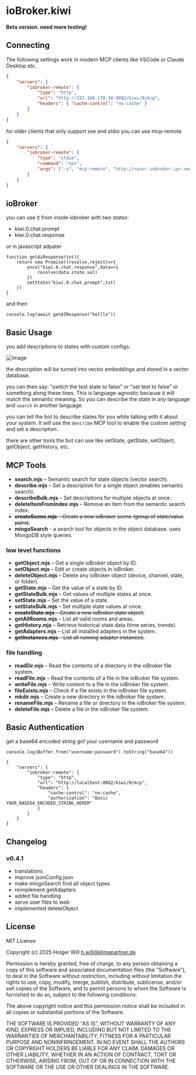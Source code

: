 # ioBroker.kiwi

**Beta version. need more testing!**

## Connecting

The following settings work in modern MCP clients like VSCode or Claude Desktop etc.

```json
{
	"servers": {
		"iobroker-remote": {
			"type": "http",
			"url": "http://192.168.178.38:8082/kiwi/0/mcp",
			"headers": { "cache-control": "no-cache" }
		}
	}
}
```

for older clients that only support sse and stdio you can use mcp-remote

```json
{
	"servers": {
		"iobroker-remote": {
			"type": "stdio",
			"command": "npx",
			"args": ["-y", "mcp-remote", "http://<your-iobroker-ip>:<web-adapter-port>/kiwi/0/mcp", "--allow-http"]
		}
	}
}
```

## ioBroker

you can use it from inside iobroker with two states:

- kiwi.0.chat.prompt
- kiwi.0.chat.response

or in javascript adpater

```
function getAiResponse(txt){
    return new Promise((resolve,reject)=>{
        once("kiwi.0.chat.response",data=>{
            resolve(data.state.val)
        })
        setState("kiwi.0.chat.prompt",txt)
    })
}
```

and then

```
console.log(await getAIResponse("helllo"))
```

## Basic Usage

you add descriptions to states with custom configs.

![image](https://github.com/user-attachments/assets/2a2c5aab-afb1-49a8-866c-323f01a23e28)

the description will be turned into vector embeddings and stored in a vector database.

you can then say: "switch the test state to false" or "set test to false" or something along these lines. This is language-agnostic because it will match the semantic meaning. So you can describe the state in any language and `search` in another language.

you can tell the bot to describe states for you while talking with it about your system. It will use the `describe` MCP tool to enable the custom setting and set a description.

there are other tools the bot can use like setState, getState, setObject, getObject, getHistory, etc.

## MCP Tools

- **search.mjs** – Semantic search for state objects (vector search).
- **describe.mjs** – Set a description for a single object (enables semantic search).
- **describeBulk.mjs** – Set descriptions for multiple objects at once.
- **deleteItemFromIndex.mjs** – Remove an item from the semantic search index.
- ~~**createScene.mjs** – Create a new ioBroker scene (group of state/value pairs).~~
- **mingoSearch** - a search tool for objects in the object database. uses MongoDB style queries.

### low level functions

- **getObject.mjs** – Get a single ioBroker object by ID.
- **setObject.mjs** – Edit or create objects in ioBroker.
- **deleteObject.mjs** – Delete any ioBroker object (device, channel, state, or folder).
- **getState.mjs** – Get the value of a state by ID.
- **getStateBulk.mjs** – Get values of multiple states at once.
- **setState.mjs** – Set the value of a state.
- **setStateBulk.mjs** – Set multiple state values at once.
- ~~**createState.mjs** – Create a new ioBroker state object.~~
- **getAllRooms.mjs** – List all valid rooms and areas.
- **getHistory.mjs** – Retrieve historical state data (time series, trends).
- **getAdapters.mjs** – List all installed adapters in the system.
- ~~**getInstances.mjs** – List all running adapter instances.~~

### file handling

- **readDir.mjs** – Read the contents of a directory in the ioBroker file system.
- **readFile.mjs** – Read the contents of a file in the ioBroker file system.
- **writeFile.mjs** – Write content to a file in the ioBroker file system.
- **fileExists.mjs** – Check if a file exists in the ioBroker file system.
- **mkdir.mjs** – Create a new directory in the ioBroker file system.
- **renameFile.mjs** – Rename a file or directory in the ioBroker file system.
- **deleteFile.mjs** – Delete a file in the ioBroker file system.

## Basic Authentication

get a base64 encoded string gof your username and password

```
console.log(Buffer.from("username:password").toString("base64"))
```

```
{
	"servers": {
		"iobroker-remote": {
			"type": "http",
			"url": "http://localhost:8082/kiwi/0/mcp",
			"headers": {
				"cache-control": "no-cache",
				"authorization": "Basic YOUR_BASE64_ENCODED_STRING_HERER"
			}
		}
	}
}
```

## Changelog

### v0.4.1

- translations
- improve jsonConfig.json
- make mingoSearch find all object types
- reimplement getAdapters
- added file handling
- serve user files to web
- implemented deleteObject

## License

MIT License

Copyright (c) 2025 Holger Will <h.will@klimapartner.de>

Permission is hereby granted, free of charge, to any person obtaining a copy
of this software and associated documentation files (the "Software"), to deal
in the Software without restriction, including without limitation the rights
to use, copy, modify, merge, publish, distribute, sublicense, and/or sell
copies of the Software, and to permit persons to whom the Software is
furnished to do so, subject to the following conditions:

The above copyright notice and this permission notice shall be included in all
copies or substantial portions of the Software.

THE SOFTWARE IS PROVIDED "AS IS", WITHOUT WARRANTY OF ANY KIND, EXPRESS OR
IMPLIED, INCLUDING BUT NOT LIMITED TO THE WARRANTIES OF MERCHANTABILITY,
FITNESS FOR A PARTICULAR PURPOSE AND NONINFRINGEMENT. IN NO EVENT SHALL THE
AUTHORS OR COPYRIGHT HOLDERS BE LIABLE FOR ANY CLAIM, DAMAGES OR OTHER
LIABILITY, WHETHER IN AN ACTION OF CONTRACT, TORT OR OTHERWISE, ARISING FROM,
OUT OF OR IN CONNECTION WITH THE SOFTWARE OR THE USE OR OTHER DEALINGS IN THE
SOFTWARE.
